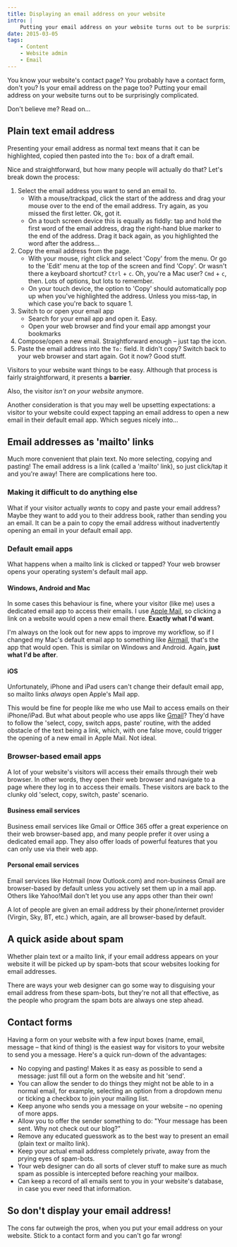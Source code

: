 ```yaml
---
title: Displaying an email address on your website
intro: |
    Putting your email address on your website turns out to be surprisingly complicated issue. Read on to find out why!
date: 2015-03-05
tags:
    - Content
    - Website admin
    - Email
---
```


You know your website's contact page? You probably have a contact form, don't you? Is your email address on the page too? Putting your email address on your website turns out to be surprisingly complicated.

Don't believe me? Read on…


## Plain text email address

Presenting your email address as normal text means that it can be highlighted, copied then pasted into the `To:` box of a draft email.

Nice and straightforward, but how many people will actually do that? Let's break down the process:

1. Select the email address you want to send an email to.
    - With a mouse/trackpad, click the start of the address and drag your mouse over to the end of the email address. Try again, as you missed the first letter. Ok, got it.
    - On a touch screen device this is equally as fiddly: tap and hold the first word of the email address, drag the right-hand blue marker to the end of the address. Drag it back again, as you highlighted the word after the address…
2. Copy the email address from the page.
    - With your mouse, right click and select 'Copy' from the menu. Or go to the 'Edit' menu at the top of the screen and find 'Copy'. Or wasn't there a keyboard shortcut? `Ctrl` + `c`. Oh, you're a Mac user? `Cmd` + `c`, then. Lots of options, but lots to remember.
    - On your touch device, the option to 'Copy' should automatically pop up when you've highlighted the address. Unless you miss-tap, in which case you're back to square 1.
3. Switch to or open your email app
    - Search for your email app and open it. Easy.
    - Open your web browser and find your email app amongst your bookmarks
4. Compose/open a new email. Straightforward enough – just tap the icon.
5. Paste the email address into the `To:` field. It didn't copy? Switch back to your web browser and start again. Got it now? Good stuff.

Visitors to your website want things to be easy. Although that process is fairly straightforward, it presents a **barrier**.

Also, the visitor _isn't on your website_ anymore.

Another consideration is that you may well be upsetting expectations: a visitor to your website could expect tapping an email address to open a new email in their default email app. Which segues nicely into…


## Email addresses as 'mailto' links

Much more convenient that plain text. No more selecting, copying and pasting! The email address is a link (called a 'mailto' link), so just click/tap it and you're away! There are complications here too.

### Making it difficult to do anything else

What if your visitor actually _wants_ to copy and paste your email address? Maybe they want to add you to their address book, rather than sending you an email. It can be a pain to copy the email address without inadvertently opening an email in your default email app.

### Default email apps

What happens when a mailto link is clicked or tapped? Your web browser opens your operating system's default mail app.

#### Windows, Android and Mac
In some cases this behaviour is fine, where your visitor (like me) uses a dedicated email app to access their emails. I use [Apple Mail](https://www.apple.com/uk/osx/apps/#mail), so clicking a link on a website would open a new email there. **Exactly what I'd want**.

I'm always on the look out for new apps to improve my workflow, so if I changed my Mac's default email app to something like [Airmail](https://airmailapp.com), that's the app that would open. This is similar on Windows and Android. Again, **just what I'd be after**.

#### iOS
Unfortunately, iPhone and iPad users can't change their default email app, so mailto links _always_ open Apple's Mail app.

This would be fine for people like me who use Mail to access emails on their iPhone/iPad. But what about people who use apps like [Gmail](https://www.gmail.com/intl/en_us/mail/help/mobile.html)? They'd have to follow the 'select, copy, switch apps, paste' routine, with the added obstacle of the text being a link, which, with one false move, could trigger the opening of a new email in Apple Mail. Not ideal.

### Browser-based email apps

A lot of your website's visitors will access their emails through their web browser. In other words, they open their web browser and navigate to a page where they log in to access their emails. These visitors are back to the clunky old 'select, copy, switch, paste' scenario.

#### Business email services
Business email services like Gmail or Office 365 offer a great experience on their web browser-based app, and many people prefer it over using a dedicated email app. They also offer loads of powerful features that you can only use via their web app.

#### Personal email services
Email services like Hotmail (now Outlook.com) and non-business Gmail are browser-based by default unless you actively set them up in a mail app. Others like Yahoo!Mail don't let you use any apps other than their own!

A lot of people are given an email address by their phone/internet provider (Virgin, Sky, BT, etc.) which, again, are all browser-based by default.


## A quick aside about spam

Whether plain text or a mailto link, if your email address appears on your website it will be picked up by spam-bots that scour websites looking for email addresses.

There are ways your web designer can go some way to disguising your email address from these spam-bots, but they're not all that effective, as the people who program the spam bots are always one step ahead.


## Contact forms

Having a form on your website with a few input boxes (name, email, message – that kind of thing) is the easiest way for visitors to your website to send you a message. Here's a quick run-down of the advantages:

- No copying and pasting! Makes it as easy as possible to send a message: just fill out a form on the website and hit 'send'.
- You can allow the sender to do things they might not be able to in a normal email, for example, selecting an option from a dropdown menu or ticking a checkbox to join your mailing list.
- Keep anyone who sends you a message on your website – no opening of more apps.
- Allow you to offer the sender something to do: "Your message has been sent. Why not check out our blog?"
- Remove any educated guesswork as to the best way to present an email (plain text or mailto link).
- Keep your actual email address completely private, away from  the prying eyes of spam-bots.
- Your web designer can do all sorts of clever stuff to make sure as much spam as possible is intercepted before reaching your mailbox.
- Can keep a record of all emails sent to you in your website's database, in case you ever need that information.


## So don't display your email address!

The cons far outweigh the pros, when you put your email address on your website. Stick to a contact form and you can't go far wrong!
